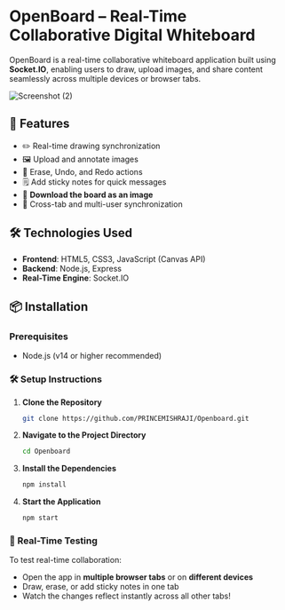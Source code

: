 # OpenBoard – Real-Time Collaborative Digital Whiteboard

OpenBoard is a real-time collaborative whiteboard application built using **Socket.IO**, enabling users to draw, upload images, and share content seamlessly across multiple devices or browser tabs.

![Screenshot (2)](https://github.com/user-attachments/assets/303faba0-733d-4165-a45f-b37fdbd6b4ce)

## 🚀 Features

- ✏️ Real-time drawing synchronization
- 🖼️ Upload and annotate images
- 🧽 Erase, Undo, and Redo actions
- 🗒️ Add sticky notes for quick messages
- 💾 **Download the board as an image**
- 🔁 Cross-tab and multi-user synchronization

## 🛠️ Technologies Used

- **Frontend**: HTML5, CSS3, JavaScript (Canvas API)
- **Backend**: Node.js, Express
- **Real-Time Engine**: Socket.IO

## 📦 Installation

### Prerequisites
- Node.js (v14 or higher recommended)

### 🛠️ Setup Instructions

1. **Clone the Repository**
   ```bash
   git clone https://github.com/PRINCEMISHRAJI/Openboard.git

2. **Navigate to the Project Directory**
   ```bash
   cd Openboard

3. **Install the Dependencies**
   ```bash
   npm install
4. **Start the Application**
   ```bash
   npm start

### 🔁 Real-Time Testing

To test real-time collaboration:

- Open the app in **multiple browser tabs** or on **different devices**
- Draw, erase, or add sticky notes in one tab
- Watch the changes reflect instantly across all other tabs!

